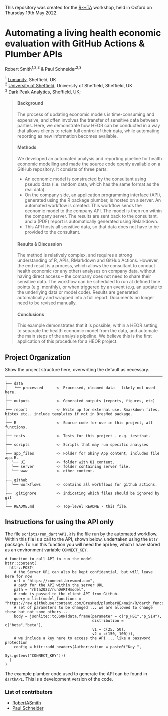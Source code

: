 This repository was created for the [R-HTA](https://r-hta.org/) workshop, held in Oxford on Thursday 19th May 2022. 

# **Automating a living health economic evaluation with GitHub Actions & Plumber APIs**

Robert Smith<sup>1,2,3</sup> &  Paul Schneider<sup>2,3</sup> 

<sup>1</sup> [Lumanity](https://lumanity.com/), Sheffield, UK    
<sup>2</sup> [University of Sheffield](https://www.sheffield.ac.uk/scharr), University of Sheffield, Sheffield, UK    
<sup>3</sup> [Dark Peak Analytics](https://darkpeakanalytics.com/), Sheffield, UK;

>#### **Background**
>
>The process of updating economic models is time-consuming and expensive, and often involves the transfer of sensitive data between parties. Here, we demonstrate how HEOR can be conducted in a way that allows clients to retain full control of their data, while automating reporting as new information becomes available.
>
>#### **Methods**
>
>We developed an automated analysis and reporting pipeline for health economic modelling and made the source code openly available on a GitHub repository. It consists of three parts:
> -	An economic model is constructed by the consultant using pseudo data (i.e. random data, which has the same format as the real data).
> -	On the company side, an application programming interface (API), generated using the R package plumber, is hosted on a server. An automated workflow is created. This workflow sends the economic model to the company API. The model is then run within the company server. The results are sent back to the consultant, and a (PDF) report is automatically generated using RMarkdown.
> - This API hosts all sensitive data, so that data does not have to be provided to the consultant.
>
>#### **Results & Discussion**
>
>The method is relatively complex, and requires a strong understanding of R, APIs, RMarkdown and GitHub Actions. However, the end result is a process, which allows the consultant to conduct health economic (or any other) analyses on company data, without having direct access – the company does not need to share their sensitive data. The workflow can be scheduled to run at defined time points (e.g. monthly), or when triggered by an event (e.g. an update to the underlying data or model code). Results are generated automatically and wrapped into a full report. Documents no longer need to be revised manually.
>
>#### **Conclusions**
>
>This example demonstrates that it is possible, within a HEOR setting, to separate the health economic model from the data, and automate the main steps of the analysis pipeline. We believe this is the first application of this procedure for a HEOR project.


## Project Organization

Show the project structure here, overwriting the default as necessary.

------------------------

```
├── data
│   └── processed      <- Processed, cleaned data - likely not used here.
│
├── outputs            <- Generated outputs (reports, figures, etc)
│
├── report             <- Write up for external use. Rmarkdown files, bibtex etc.. include templates if not in BresMed package.
│
├── R                  <- Source code for use in this project, all functions.
│
├── tests              <- Tests for this project - e.g. testthat.
│
├── scripts            <- Scripts that may run specific analyses
│
├── app_files          <- Folder for Shiny App content, includes file app.R.
│  └── UI              <- folder with UI content.
│  └── server          <- folder containing server file.
│  └── www             <- other content.
│
├──.github 
│  └── workflows       <- contains all workflows for github actions.
│
├── .gitignore         <- indicating which files should be ignored by git
│
└── README.md          <- Top-level README - this file.
```

## Instructions for using the API only

The file `scripts/run_darthAPI.R` is the file run by the automated workflow.
Within this file is a call to the API, shown below, undertaken using the `httr` package.
To run this function you will need the api key, which I have stored as an environment variable `CONNECT_KEY`.

```
# function to call API to run the model
httr::content(
  httr::POST(
    # the Server URL can also be kept confidential, but will leave here for now 
    url = "https://connect.bresmed.com",
    # path for the API within the server URL
    path = "rhta2022/runDARTHmodel",
    # code is passed to the client API from GitHub.
    query = list(model_functions = "https://raw.githubusercontent.com/BresMed/plumberHE/main/R/darth_funcs.R"),
    # set of parameters to be changed ... we are allowed to change these but not some others...
    body = jsonlite::toJSON(data.frame(parameter = c("p_HS1","p_S1H"),
                                       distribution = c("beta","beta"),
                                       v1 = c(25, 50),
                                       v2 = c(150, 100))),
    # we include a key here to access the API ... like a password protection
    config = httr::add_headers(Authorization = paste0("Key ", 
                                             Sys.getenv("CONNECT_KEY")))
  )
)

```

The example plumber code used to generate the API can be found in `darthAPI`. This is a development version of the code.

### List of contributors
- [RobertASmith](Robert.Smith@lumanity.com)
- [Paul Schneider](pschneider@darkpeakanalytics.com)
